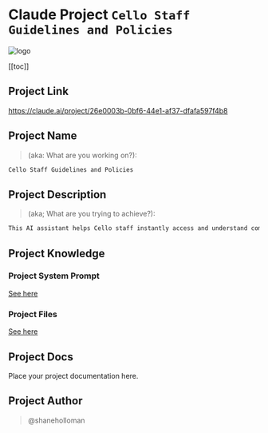 # Claude Project `Cello Staff Guidelines and Policies`

![logo](claude.svg)

[[toc]]

## Project Link

<https://claude.ai/project/26e0003b-0bf6-44e1-af37-dfafa597f4b8>

## Project Name

>(aka: What are you working on?):

```txt
Cello Staff Guidelines and Policies
```

## Project Description

>(aka; What are you trying to achieve?):

```txt
This AI assistant helps Cello staff instantly access and understand company policies and procedures by acting as a knowledgeable HR guide. Drawing directly from Cello's official documentation, it helps employees navigate everything from workplace safety protocols to IT security policies, while ensuring all information shared is current and properly sourced from our authorized documents. The assistant can reference specific policies, provide relevant procedural links, and direct staff to appropriate resources or contacts within Cello, including HR head Abby Sambrooke when needed. Think of it as your friendly, knowledgeable HR companion that helps make Cello's policies more accessible and easier to understand, while maintaining strict adherence to our official guidelines.
```

## Project Knowledge

### Project System Prompt

[See here](./project-knowledge/system-prompt.md)

### Project Files

[See here](./project-knowledge/files/)

## Project Docs

Place your project documentation here.

## Project Author

> @shaneholloman
